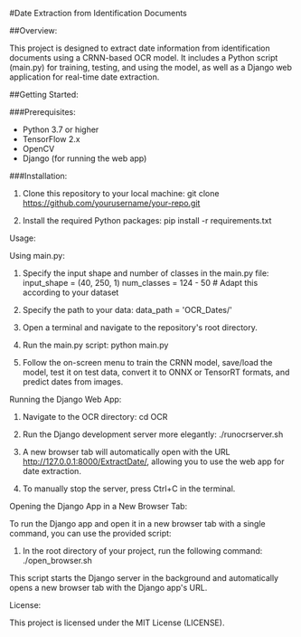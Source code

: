 #Date Extraction from Identification Documents

##Overview:

This project is designed to extract date information from identification documents using a CRNN-based OCR model. It includes a Python script (main.py) for training, testing, and using the model, as well as a Django web application for real-time date extraction.

##Getting Started:

###Prerequisites:
- Python 3.7 or higher
- TensorFlow 2.x
- OpenCV
- Django (for running the web app)

###Installation:

1. Clone this repository to your local machine:
   git clone https://github.com/yourusername/your-repo.git

2. Install the required Python packages:
   pip install -r requirements.txt

Usage:

Using main.py:

1. Specify the input shape and number of classes in the main.py file:
   input_shape = (40, 250, 1)
   num_classes = 124 - 50  # Adapt this according to your dataset

2. Specify the path to your data:
   data_path = 'OCR_Dates/'

3. Open a terminal and navigate to the repository's root directory.

4. Run the main.py script:
   python main.py

5. Follow the on-screen menu to train the CRNN model, save/load the model, test it on test data, convert it to ONNX or TensorRT formats, and predict dates from images.

Running the Django Web App:

1. Navigate to the OCR directory:
   cd OCR

2. Run the Django development server more elegantly:
   ./runocrserver.sh

3. A new browser tab will automatically open with the URL http://127.0.0.1:8000/ExtractDate/, allowing you to use the web app for date extraction.

4. To manually stop the server, press Ctrl+C in the terminal.

Opening the Django App in a New Browser Tab:

To run the Django app and open it in a new browser tab with a single command, you can use the provided script:

1. In the root directory of your project, run the following command:
   ./open_browser.sh

This script starts the Django server in the background and automatically opens a new browser tab with the Django app's URL.

License:

This project is licensed under the MIT License (LICENSE).
